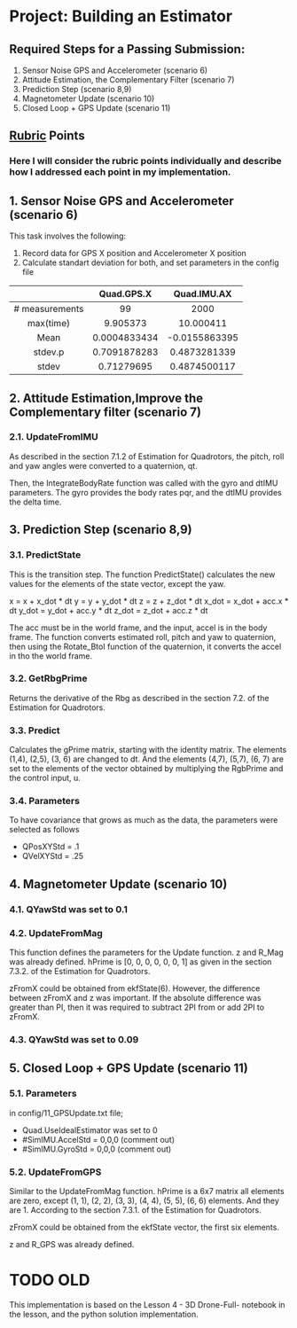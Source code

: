 # Project: Building an Estimator

## Required Steps for a Passing Submission:
1. Sensor Noise GPS and Accelerometer (scenario 6)
2. Attitude Estimation, the Complementary Filter (scenario 7)
3. Prediction Step (scenario 8,9)
4. Magnetometer Update (scenario 10)
5. Closed Loop + GPS Update (scenario 11)

## [Rubric](https://review.udacity.com/#!/rubrics/1643/view) Points
### Here I will consider the rubric points individually and describe how I addressed each point in my implementation.


## 1. Sensor Noise GPS and Accelerometer (scenario 6)
This task involves the following:

1. Record data for GPS X position and Accelerometer X position
2. Calculate standart deviation for both, and set parameters in the config file

|               |  Quad.GPS.X   |  Quad.IMU.AX    |
|:-------------:|:-------------:|:---------------:|
|# measurements | 99            | 2000            |
|max(time)      |  9.905373     |   10.000411     |               
|Mean           |  0.0004833434 |   -0.0155863395 |             
|stdev.p        |  0.7091878283 |    0.4873281339 |              
|stdev          |  0.71279695   |    0.4874500117 |               


## 2. Attitude Estimation,Improve the Complementary filter (scenario 7)
### 2.1. UpdateFromIMU

As described in the section 7.1.2 of Estimation for Quadrotors, the pitch, roll and yaw angles were converted to a quaternion, qt.

Then, the IntegrateBodyRate function was called with the gyro and dtIMU parameters. The gyro provides the body rates pqr, and the dtIMU provides the delta time.

## 3. Prediction Step (scenario 8,9)

### 3.1. PredictState
This is the transition step. The function PredictState() calculates the new values for the elements of the state vector, except the yaw.

x = x + x_dot * dt
y = y + y_dot * dt
z = z + z_dot * dt
x_dot = x_dot + acc.x * dt
y_dot = y_dot + acc.y * dt
z_dot = z_dot + acc.z * dt

The acc must be in the world frame, and the input, accel is in the body frame. The function converts estimated roll, pitch and yaw to quaternion, then using the Rotate_BtoI function of the quaternion, it converts the accel in tho the world frame. 

### 3.2. GetRbgPrime
Returns the derivative of the Rbg as described in the section 7.2. of the Estimation for Quadrotors.

### 3.3. Predict
Calculates the gPrime matrix, starting with the identity matrix. The elements (1,4), (2,5), (3, 6) are changed to dt. And the elements (4,7), (5,7), (6, 7) are set to the elements of the vector obtained by multiplying the RgbPrime and the control input, u.


### 3.4. Parameters
To have covariance that grows as much as the data, the parameters were selected as follows 
* QPosXYStd = .1
* QVelXYStd = .25


## 4. Magnetometer Update (scenario 10)
### 4.1. QYawStd was set to 0.1 

### 4.2. UpdateFromMag
This function defines the parameters for the Update function. z and R_Mag was already defined. hPrime is [0, 0, 0, 0, 0, 0, 1] as given in the section 7.3.2. of the Estimation for Quadrotors.

zFromX could be obtained from ekfState(6). However, the difference between zFromX and z was important. If the absolute difference was greater than PI, then it was required to subtract 2PI from or add 2PI to zFromX.

### 4.3. QYawStd was set to 0.09

## 5. Closed Loop + GPS Update (scenario 11)
### 5.1. Parameters
in config/11_GPSUpdate.txt file;
* Quad.UseIdealEstimator was set to 0 
* #SimIMU.AccelStd = 0,0,0 (comment out)
* #SimIMU.GyroStd = 0,0,0 (comment out)

### 5.2. UpdateFromGPS
Similar to the UpdateFromMag function. 
hPrime is a 6x7 matrix all elements are zero, except (1, 1), (2, 2), (3, 3), (4, 4), (5, 5), (6, 6) elements. And they are 1. According to the section 7.3.1. of the Estimation for Quadrotors.

zFromX could be obtained from the ekfState vector, the first six elements.

z and R_GPS was already defined.


# TODO OLD
This implementation is based on the Lesson 4 - 3D Drone-Full- notebook in the lesson, and the python solution implementation.